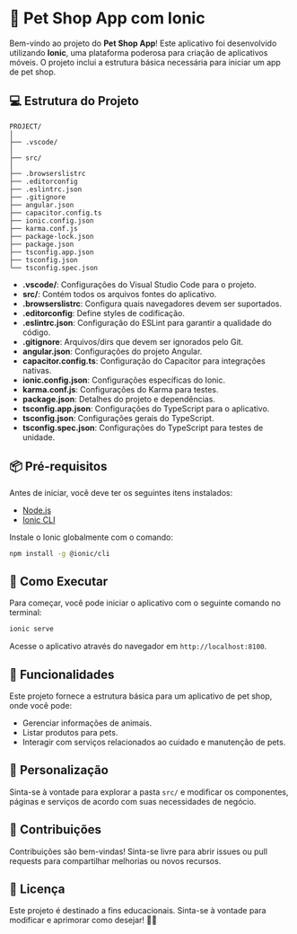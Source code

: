 # 🐾 Pet Shop App com Ionic

Bem-vindo ao projeto do **Pet Shop App**! Este aplicativo foi desenvolvido utilizando **Ionic**, uma plataforma poderosa para criação de aplicativos móveis. O projeto inclui a estrutura básica necessária para iniciar um app de pet shop.

## 💻 Estrutura do Projeto

```
PROJECT/
│
├── .vscode/
│
├── src/
│
├── .browserslistrc
├── .editorconfig
├── .eslintrc.json
├── .gitignore
├── angular.json
├── capacitor.config.ts
├── ionic.config.json
├── karma.conf.js
├── package-lock.json
├── package.json
├── tsconfig.app.json
├── tsconfig.json
└── tsconfig.spec.json
```

- **.vscode/**: Configurações do Visual Studio Code para o projeto.
- **src/**: Contém todos os arquivos fontes do aplicativo.
- **.browserslistrc**: Configura quais navegadores devem ser suportados.
- **.editorconfig**: Define styles de codificação.
- **.eslintrc.json**: Configuração do ESLint para garantir a qualidade do código.
- **.gitignore**: Arquivos/dirs que devem ser ignorados pelo Git.
- **angular.json**: Configurações do projeto Angular.
- **capacitor.config.ts**: Configuração do Capacitor para integrações nativas.
- **ionic.config.json**: Configurações específicas do Ionic.
- **karma.conf.js**: Configurações do Karma para testes.
- **package.json**: Detalhes do projeto e dependências.
- **tsconfig.app.json**: Configurações do TypeScript para o aplicativo.
- **tsconfig.json**: Configurações gerais do TypeScript.
- **tsconfig.spec.json**: Configurações do TypeScript para testes de unidade.

## 📦 Pré-requisitos

Antes de iniciar, você deve ter os seguintes itens instalados:

- [Node.js](https://nodejs.org/)
- [Ionic CLI](https://ionicframework.com/docs/cli)

Instale o Ionic globalmente com o comando:

```bash
npm install -g @ionic/cli
```

## 🚀 Como Executar

Para começar, você pode iniciar o aplicativo com o seguinte comando no terminal:

```bash
ionic serve
```

Acesse o aplicativo através do navegador em `http://localhost:8100`.

## 📝 Funcionalidades

Este projeto fornece a estrutura básica para um aplicativo de pet shop, onde você pode:

- Gerenciar informações de animais.
- Listar produtos para pets.
- Interagir com serviços relacionados ao cuidado e manutenção de pets.

## 🎨 Personalização

Sinta-se à vontade para explorar a pasta `src/` e modificar os componentes, páginas e serviços de acordo com suas necessidades de negócio.

## 🤝 Contribuições

Contribuições são bem-vindas! Sinta-se livre para abrir issues ou pull requests para compartilhar melhorias ou novos recursos.

## 📄 Licença

Este projeto é destinado a fins educacionais. Sinta-se à vontade para modificar e aprimorar como desejar! 🐶🐱
